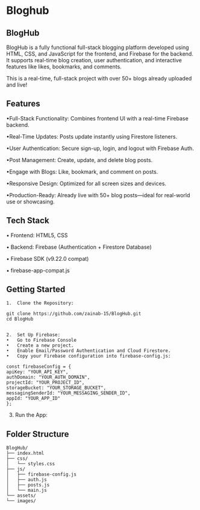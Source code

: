 # Bloghub 

## BlogHub

BlogHub is a fully functional full-stack blogging platform developed using HTML, CSS, and JavaScript for the frontend, and Firebase for the backend. It supports real-time blog creation, user authentication, and interactive features like likes, bookmarks, and comments.

 This is a real-time, full-stack project with over 50+ blogs already uploaded and live!

## Features
•Full-Stack Functionality: Combines frontend UI with a real-time Firebase backend. 

•Real-Time Updates: Posts update instantly using Firestore listeners.

•User Authentication: Secure sign-up, login, and logout with Firebase Auth.

•Post Management: Create, update, and delete blog posts.

•Engage with Blogs: Like, bookmark, and comment on posts.

•Responsive Design: Optimized for all screen sizes and devices.

•Production-Ready: Already live with 50+ blog posts—ideal for real-world use or showcasing.

## Tech Stack
•	Frontend: HTML5, CSS

•	Backend: Firebase (Authentication + Firestore Database)

•	Firebase SDK (v9.22.0 compat)

•	firebase-app-compat.js


## Getting Started
	1.	Clone the Repository:

    git clone https://github.com/zainab-15/BlogHub.git
    cd BlogHub


	2.	Set Up Firebase:
	•	Go to Firebase Console
	•	Create a new project.
	•	Enable Email/Password Authentication and Cloud Firestore.
	•	Copy your Firebase configuration into firebase-config.js:

    const firebaseConfig = {
    apiKey: "YOUR_API_KEY",
    authDomain: "YOUR_AUTH_DOMAIN",
    projectId: "YOUR_PROJECT_ID",
    storageBucket: "YOUR_STORAGE_BUCKET",
    messagingSenderId: "YOUR_MESSAGING_SENDER_ID",
    appId: "YOUR_APP_ID"
    };


3.	Run the App:

## Folder Structure

    BlogHub/
    ├── index.html
    ├── css/
    │   └── styles.css
    ├── js/
    │   ├── firebase-config.js
    │   ├── auth.js
    │   ├── posts.js
    │   └── main.js
    └── assets/
    └── images/


